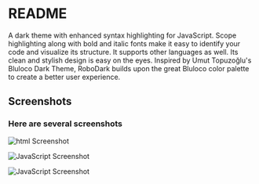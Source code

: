 # README
A dark theme with enhanced syntax highlighting for JavaScript. Scope highlighting along with bold and italic fonts make it easy to identify your code and visualize its structure. It supports other languages as well. Its clean and stylish design is easy on the eyes. Inspired by Umut Topuzoğlu's Bluloco Dark Theme, RoboDark builds upon the great Bluloco color palette to create a better user experience.

## Screenshots

### Here are several screenshots

![html Screenshot](https://raw.githubusercontent.com/cjesq24/RoboDark/master/Screenshots/web.screenshot.png)

![JavaScript Screenshot](https://raw.githubusercontent.com/LaVeglia00148/RoboDark/master/Screenshots/js2.ScreenShot.png)

![JavaScript Screenshot](https://raw.githubusercontent.com/LaVeglia00148/RoboDark/master/Screenshots/js_ScreenShot.png)

